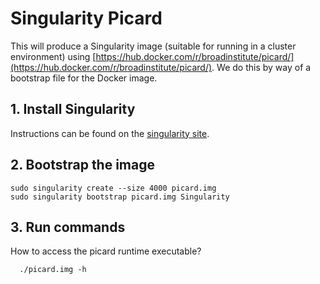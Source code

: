 # Singularity Picard

This will produce a Singularity image (suitable for running in a cluster environment) using [https://hub.docker.com/r/broadinstitute/picard/](https://hub.docker.com/r/broadinstitute/picard/). We do this by way of a bootstrap file for the Docker image.


## 1. Install Singularity

Instructions can be found on the [singularity site](https://singularityware.github.io).


## 2. Bootstrap the image


    sudo singularity create --size 4000 picard.img
    sudo singularity bootstrap picard.img Singularity


## 3. Run commands

How to access the picard runtime executable?


      ./picard.img -h
